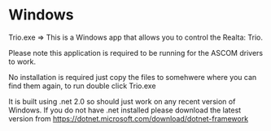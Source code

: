 # Windows
Trio.exe => This is a Windows app that allows you to control the Realta: Trio.

Please note this application is required to be running for the ASCOM drivers to work.

No installation is required just copy the files to somehwere where you can find them again, to run double click Trio.exe

It is built using .net 2.0 so should just work on any recent version of Windows. If you do not have .net installed please download the latest version from https://dotnet.microsoft.com/download/dotnet-framework
